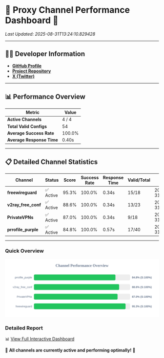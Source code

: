 # 🌟 Proxy Channel Performance Dashboard 🌟

_Last Updated: 2025-08-31T13:24:10.829428_

---

## 👩‍💻 Developer Information

- **[GitHub Profile](https://github.com/4n0nymou3)**  
- **[Project Repository](https://github.com/4n0nymou3/multi-proxy-config-fetcher)**  
- **[X (Twitter)](https://x.com/4n0nymou3)**  

---

## 📊 Performance Overview

| Metric                | Value       |
|-----------------------|-------------|
| **Active Channels**   | 4 / 4       |
| **Total Valid Configs** | 54          |
| **Average Success Rate** | 100.0%      |
| **Average Response Time** | 0.40s       |

---

## 📋 Detailed Channel Statistics

| Channel          | Status     | Score  | Success Rate | Response Time | Valid/Total | Last Success               |
|------------------|------------|--------|--------------|---------------|-------------|----------------------------|
| **freewireguard**  | ✅ Active  | 95.3%  | 100.0% | 0.34s         | 15/18       | 2025-08-31T13:24:10.827928 |
| **v2ray_free_conf**  | ✅ Active  | 88.6%  | 100.0% | 0.34s         | 13/23       | 2025-08-31T13:24:10.085223 |
| **PrivateVPNs**  | ✅ Active  | 87.0%  | 100.0% | 0.34s         | 9/18       | 2025-08-31T13:24:10.458878 |
| **prrofile_purple**  | ✅ Active  | 84.8%  | 100.0% | 0.57s         | 17/40       | 2025-08-31T13:24:09.702497 |

---

### Quick Overview
<div align="center">
  <a href="https://raw.githubusercontent.com/nullluser/NullRepo/refs/heads/main/assets/channel_stats_chart.svg">
    <img src="https://raw.githubusercontent.com/nullluser/NullRepo/refs/heads/main/assets/channel_stats_chart.svg" alt="Source Performance Statistics" width="800">
  </a>
</div>

### Detailed Report
📊 [View Full Interactive Dashboard](https://htmlpreview.github.io/?https://github.com/nullluser/NullRepo/blob/main/assets/performance_report.html)

🎉 **All channels are currently active and performing optimally!** 🎉
